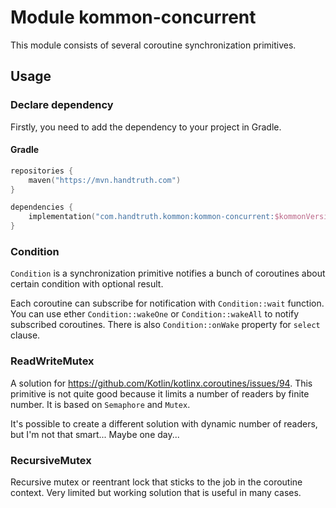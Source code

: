 # Module kommon-concurrent

This module consists of several coroutine synchronization primitives.

Usage
-----------------------------------------------------

### Declare dependency

Firstly, you need to add the dependency to your project in Gradle.

#### Gradle

```kotlin
repositories {
    maven("https://mvn.handtruth.com")
}

dependencies {
    implementation("com.handtruth.kommon:kommon-concurrent:$kommonVersion")
}
```

### Condition

`Condition` is a synchronization primitive notifies a bunch of coroutines
about certain condition with optional result.

Each coroutine can subscribe for notification with `Condition::wait` function.
You can use ether `Condition::wakeOne` or `Condition::wakeAll` to notify
subscribed coroutines. There is also `Condition::onWake` property for `select`
clause.

### ReadWriteMutex

A solution for https://github.com/Kotlin/kotlinx.coroutines/issues/94.
This primitive is not quite good because it limits a number of readers by finite
number. It is based on `Semaphore` and `Mutex`.

It's possible to create a different solution with dynamic number of readers, but
I'm not that smart... Maybe one day...

### RecursiveMutex

Recursive mutex or reentrant lock that sticks to the job in the coroutine
context. Very limited but working solution that is useful in many cases.
